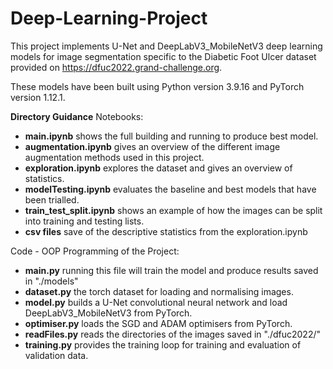 # Deep-Learning-Project
This project implements U-Net and DeepLabV3_MobileNetV3 deep learning models for image segmentation specific to the Diabetic Foot Ulcer dataset provided on https://dfuc2022.grand-challenge.org.

These models have been built using Python version 3.9.16 and PyTorch version 1.12.1.

**Directory Guidance**
Notebooks:
  - **main.ipynb** shows the full building and running to produce best model.
  - **augmentation.ipynb** gives an overview of the different image augmentation methods used in this project.
  - **exploration.ipynb** explores the dataset and gives an overview of statistics.
  - **modelTesting.ipynb** evaluates the baseline and best models that have been trialled.
  - **train_test_split.ipynb** shows an example of how the images can be split into training and testing lists.
  - **csv files** save of the descriptive statistics from the exploration.ipynb

Code - OOP Programming of the Project:
  - **main.py** running this file will train the model and produce results saved in "./models"
  - **dataset.py** the torch dataset for loading and normalising images.
  - **model.py** builds a U-Net convolutional neural network and load DeepLabV3_MobileNetV3 from PyTorch.
  - **optimiser.py** loads the SGD and ADAM optimisers from PyTorch.
  - **readFiles.py** reads the directories of the images saved in "./dfuc2022/"
  - **training.py** provides the training loop for training and evaluation of validation data.

